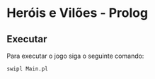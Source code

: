 ﻿# Heróis e Vilões - Prolog


## Executar
Para executar o jogo siga o seguinte comando:

```bash
swipl Main.pl
```


